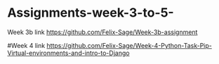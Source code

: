 # Assignments-week-3-to-5-

Week 3b link
https://github.com/Felix-Sage/Week-3b-assignment

#Week 4 link
https://github.com/Felix-Sage/Week-4-Python-Task-Pip-Virtual-environments-and-intro-to-Django
